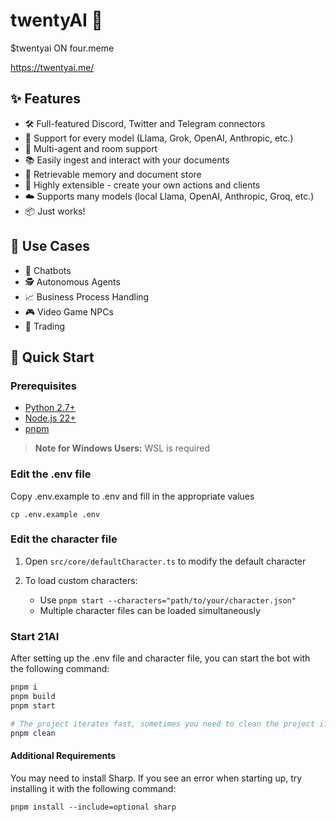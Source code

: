 # twentyAI 🤖

$twentyai ON four.meme


https://twentyai.me/

 ## ✨ Features

-   🛠️ Full-featured Discord, Twitter and Telegram connectors
-   🔗 Support for every model (Llama, Grok, OpenAI, Anthropic, etc.)
-   👥 Multi-agent and room support
-   📚 Easily ingest and interact with your documents
-   💾 Retrievable memory and document store
-   🚀 Highly extensible - create your own actions and clients
-   ☁️ Supports many models (local Llama, OpenAI, Anthropic, Groq, etc.)
-   📦 Just works!

## 🎯 Use Cases

-   🤖 Chatbots
-   🕵️ Autonomous Agents
-   📈 Business Process Handling
-   🎮 Video Game NPCs
-   🧠 Trading


## 🚀 Quick Start

### Prerequisites

-   [Python 2.7+](https://www.python.org/downloads/)
-   [Node.js 22+](https://docs.npmjs.com/downloading-and-installing-node-js-and-npm)
-   [pnpm](https://pnpm.io/installation)

> **Note for Windows Users:** WSL is required

### Edit the .env file

Copy .env.example to .env and fill in the appropriate values

```
cp .env.example .env
```

### Edit the character file

1. Open `src/core/defaultCharacter.ts` to modify the default character

2. To load custom characters:
    - Use `pnpm start --characters="path/to/your/character.json"`
    - Multiple character files can be loaded simultaneously

### Start 21AI

After setting up the .env file and character file, you can start the bot with the following command:

```bash
pnpm i
pnpm build
pnpm start

# The project iterates fast, sometimes you need to clean the project if you are coming back to the project
pnpm clean
```

#### Additional Requirements

You may need to install Sharp. If you see an error when starting up, try installing it with the following command:

```
pnpm install --include=optional sharp
```


